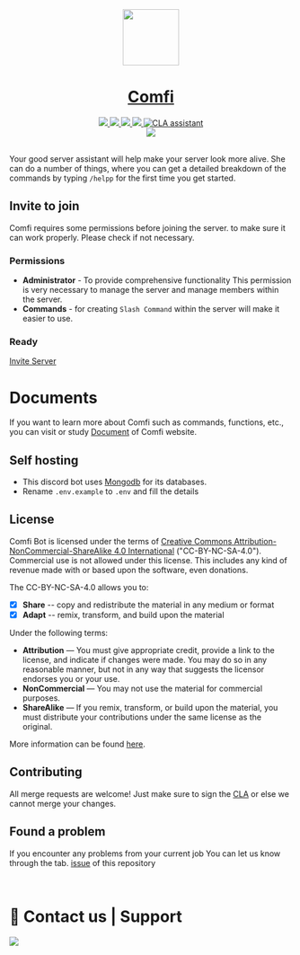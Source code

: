 <div align="center"> 
<a href="https://comfibot.ml/invite">
<img src="https://i.imgur.com/At2XO1M.png" width="100"> 
<h1>Comfi</h1> 
<img src="https://img.shields.io/badge/discord.js-v14-7354F6?logo=discord&logoColor=white&style=flat-square"> 
<img src="https://img.shields.io/github/stars/Xx-Mohit-xX/Comfi.svg?logo=github&style=flat-square"> 
<img src="https://img.shields.io/github/workflow/status/Xx-Mohit-xX/Comfi/CodeQL?label=test&logo=circleci&style=flat-square"> 
<img src="https://img.shields.io/uptimerobot/ratio/7/m789124615-03e67c33f3ffeade6f2b8d05?logo=google-cloud&logoColor=white&style=flat-square"> 
<a href="https://cla-assistant.io/Xx-Mohit-xX/Comfi"><img src="https://cla-assistant.io/readme/badge/Xx-Mohit-xX/Comfi" alt="CLA assistant" /></a>
<br>
<a href="https://comfibot.ml/"><img src="https://discord.c99.nl/widget/theme-1/873473703470563378.png"> </a> 
<br>
<br>
</div>
 

Your good server assistant will help make your server look more alive. She can do a number of things, where you can get a detailed breakdown of the commands by typing `/helpp` for the first time you get started. 

## Invite to join 
Comfi requires some permissions before joining the server. to make sure it can work properly. Please check if not necessary. 

### Permissions 
- **Administrator** - To provide comprehensive functionality This permission is very necessary to manage the server and manage members within the server. 
- **Commands** - for creating `Slash Command` within the server will make it easier to use. 

### Ready 
[Invite Server](https://comfibot.ml/support)

# Documents 
If you want to learn more about Comfi such as commands, functions, etc., you can visit or study [Document](https://comfibot.ml/) of Comfi website.

## Self hosting
- This discord bot uses [Mongodb](htttps://www.mongodb.com/) for its databases.
- Rename `.env.example` to `.env` and fill the details

## License
Comfi Bot is licensed under the terms of [Creative Commons Attribution-NonCommercial-ShareAlike 4.0 International](https://github.com/Xx-Mohit-xX/Comfi-Bot/blob/master/LICENSE) ("CC-BY-NC-SA-4.0"). Commercial use is not allowed under this license. This includes any kind of revenue made with or based upon the software, even donations.

The CC-BY-NC-SA-4.0 allows you to:
- [x] **Share** -- copy and redistribute the material in any medium or format
- [x] **Adapt** -- remix, transform, and build upon the material

Under the following terms:
- **Attribution** — You must give appropriate credit, provide a link to the license, and indicate if changes were made. You may do so in any reasonable manner, but not in any way that suggests the licensor endorses you or your use.
- **NonCommercial** — You may not use the material for commercial purposes. 
- **ShareAlike** — If you remix, transform, or build upon the material, you must distribute your contributions under the same license as the original.

More information can be found [here](https://creativecommons.org/licenses/by-nc-sa/4.0/).

## Contributing
All merge requests are welcome! Just make sure to sign the [CLA](https://cla-assistant.io/Xx-Mohit-xX/Comfi) or else we cannot merge your changes.

## Found a problem 
If you encounter any problems from your current job You can let us know through the tab. [issue](https://github.com/Xx-Mohit-xX/Comfi/issues) of this repository

<br> 
 <h1>🏩 Contact us | Support</h1> 
 <p> 
 <a href="https://comfibot.ml/discord"><img src="http://invidget.switchblade.xyz/HNfhvCeR6d" /></a> 
 </p>
